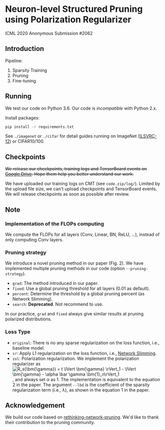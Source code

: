 # Neuron-level Structured Pruning using Polarization Regularizer

ICML 2020 Anonymous Submission #2062

## Introduction

Pipeline:

1. Sparsity Training
2. Pruning
3. Fine-tuning

##  Running

We test our code on Python 3.6. Our code is *incompatible* with Python 2.x.

Install packages:

```bash
pip install -r requirements.txt
```

See `./imagenet` or `./cifar` for detail guides running on ImageNet ([ILSVRC-12](http://image-net.org/challenges/LSVRC/2012/)) or CIFAR10/100.

## Checkpoints

~~We release our checkpoints, training logs and TensorBoard events on [Google Drive](#). Hope them help you better understand our work.~~

We have uploaded our training logs on CMT (see `code.zip/log/`). Limited by the upload file size, we can't upload checkpoints and TensorBoard events. We will release checkpoints as soon as possible after review.

## Note

### Implementation of the FLOPs computing

We compute the FLOPs for all layers (Conv, Linear, BN, ReLU, ...), instead of only computing Conv layers.

### Pruning strategy

We introduce a novel pruning method in our paper (Fig. 2). We have implemented multiple pruning methods in our code (option `--pruning-strategy`).

- `grad`: The method introduced in our paper.
- `fixed`: Use a global pruning threshold for all layers (0.01 as default).
- `percent`: Determine the threshold by a global pruning percent (as Network Slimming).
- `search`: **Deprecated**. Not recommend to use.

In our practice, `grad` and `fixed` always give similar results at pruning polarized distributions.

### Loss Type

- `original`: There is no any sparse regularization on the loss function, i.e., baseline model.
- `sr`: Apply L1 regularization on the loss function, i.e., [Network Slimming](https://arxiv.org/abs/1708.06519).
- `zol`: Polarization regularization. We implement the polarization regularizer as <img src="https://latex.codecogs.com/svg.latex?R_s(\bm{\gamma})&space;=&space;t&space;\lVert&space;\bm{\gamma}&space;\rVert_1&space;-&space;\lVert&space;\bm{\gamma}&space;-&space;\alpha&space;\bar&space;\gamma&space;\bm{1}_n\rVert_1" title="R_s(\bm{\gamma}) = t \lVert \bm{\gamma} \rVert_1 - \lVert \bm{\gamma} - \alpha \bar \gamma \bm{1}_n\rVert_1" />, and always set α as 1. The implementation is equivalent to the equation 2 in the paper. The argument `--lbd` is the coefficient of the sparsity regularization term (i.e., λ), as shown in the equation 1 in the paper.



## Acknowledgement

We build our code based on [rethinking-network-pruning](https://github.com/Eric-mingjie/rethinking-network-pruning). We'd like to thank their contribution to the pruning community.

